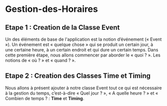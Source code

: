 # Gestion-des-Horaires

## Etape 1 : Creation de la Classe Event

Un des éléments de base de l'application est la notion d’événement (« Event »). Un 
événement est « quelque chose » qui se produit un certain jour, à une certaine heure, à un certain 
endroit et qui dure un certain temps. Dans cette première étape, nous allons commencer par aborder 
le « quoi ? ». Les notions de « où ? »  et « quand ? ».

## Etape 2 : Creation des Classes Time et Timing

Nous allons à présent ajouter à notre classe Event tout ce qui est nécessaire à la gestion du temps, 
c’est-à-dire « Quel jour ? », « A quelle heure ? » et « Combien de temps ? : **Time** et **Timing**.